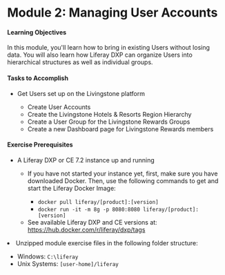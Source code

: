 # Module 2: Managing User Accounts

<div class="ahead">
<h4>Learning Objectives</h4>
In this module, you'll learn how to bring in existing Users without losing data. You will also learn how Liferay DXP can organize Users into hierarchical structures as well as individual groups. 

<h4>Tasks to Accomplish</h4>
<ul>
    <li>Get Users set up on the Livingstone platform</li>
    <ul>
        <li>Create User Accounts</li>
        <li>Create the Livingstone Hotels & Resorts Region Hierarchy</li>
        <li>Create a User Group for the Livingstone Rewards Groups</li>
        <li>Create a new Dashboard page for Livingstone Rewards members</li>
    </ul>
</ul>

<h4>Exercise Prerequisites</h4>
<ul>
<li>A Liferay DXP or CE 7.2 instance up and running</li>
    <ul>    
        <li>If you have not started your instance yet, first, make sure you have downloaded Docker. Then, use the following commands to get and start the Liferay Docker Image:</li>
        <ul>
            <li><code>docker pull liferay/[product]:[version]</code></li>
            <li><code>docker run -it -m 8g -p 8080:8080 liferay/[product]:[version]</code></li>
        </ul>
    <li> See available Liferay DXP and CE versions at: <a href="https://hub.docker.com/r/liferay/dxp/tags">https://hub.docker.com/r/liferay/dxp/tags</a>
    </ul>
</ul>
	<li>Unzipped module exercise files in the following folder structure:</li>
	<ul>	
		<li> Windows: <code>C:\liferay</code></li>
		<li> Unix Systems: <code>[user-home]/liferay</code></li>
	</ul>
</ul>
</div>
